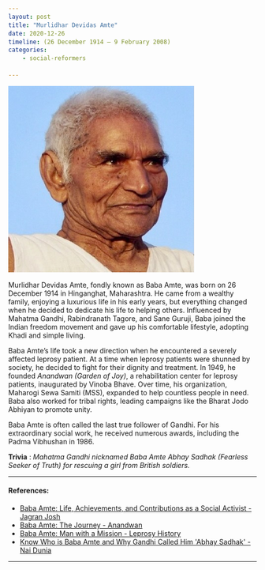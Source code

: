 ```yaml
---
layout: post
title: "Murlidhar Devidas Amte"
date: 2020-12-26
timeline: (26 December 1914 – 9 February 2008)
categories:
    - social-reformers

---
```


<img src="/images/BabaAmte.jpeg" alt="Baba Amte Image" class="circular-img" />

Murlidhar Devidas Amte, fondly known as Baba Amte, was born on 26 December 1914 in Hinganghat, Maharashtra. He came from a wealthy family, enjoying a luxurious life in his early years, but everything changed when he decided to dedicate his life to helping others. Influenced by Mahatma Gandhi, Rabindranath Tagore, and Sane Guruji, Baba joined the Indian freedom movement and gave up his comfortable lifestyle, adopting Khadi and simple living.

Baba Amte’s life took a new direction when he encountered a severely affected leprosy patient. At a time when leprosy patients were shunned by society, he decided to fight for their dignity and treatment. In 1949, he founded *Anandwan (Garden of Joy)*, a rehabilitation center for leprosy patients, inaugurated by Vinoba Bhave. Over time, his organization, Maharogi Sewa Samiti (MSS), expanded to help countless people in need. Baba also worked for tribal rights, leading campaigns like the Bharat Jodo Abhiyan to promote unity.

Baba Amte is often called the last true follower of Gandhi. For his extraordinary social work, he received numerous awards, including the Padma Vibhushan in 1986.

__Trivia__ : *Mahatma Gandhi nicknamed Baba Amte Abhay Sadhak (Fearless Seeker of Truth) for rescuing a girl from British soldiers.*


---

#### References:

- [Baba Amte: Life, Achievements, and Contributions as a Social Activist - Jagran Josh](https://www.jagranjosh.com/general-knowledge/baba-amte-life-achievement-and-contribution-as-social-activist-1545817446-1)  
- [Baba Amte: The Journey - Anandwan](http://anandwan.in/baba-amte-the-journey.html)  
- [Baba Amte: Man with a Mission - Leprosy History](https://leprosyhistory.org/testimonies/baba-amte-man-with-a-mission)  
- [Know Who is Baba Amte and Why Gandhi Called Him 'Abhay Sadhak' - Nai Dunia](https://www.naidunia.com/national-know-who-is-baba-amte-and-why-did-mahatma-gandhi-gave-him-name-abhay-sadhak-2730045)

---